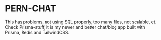# PERN-CHAT
This has problems, not using SQL properly, too many files, not scalable, et. Check Prisma-stuff, it is my newer and better chat/blog app built with Prisma, Redis and TailwindCSS.